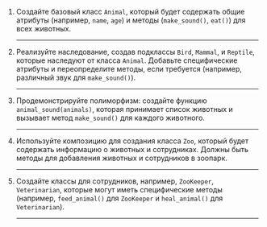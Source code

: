 1. Создайте базовый класс `Animal`, который будет содержать общие атрибуты (например, `name`, `age`) и методы (`make_sound()`, `eat()`) для всех животных. <br> <hr> 

2. Реализуйте наследование, создав подклассы `Bird`, `Mammal`, и `Reptile`, которые наследуют от класса `Animal`. Добавьте специфические атрибуты и переопределите методы, если требуется (например, различный звук для `make_sound()`). <br> <hr> 

3. Продемонстрируйте полиморфизм: создайте функцию `animal_sound(animals)`, которая принимает список животных и вызывает метод `make_sound()` для каждого животного. <br> <hr> 

4. Используйте композицию для создания класса `Zoo`, который будет содержать информацию о животных и сотрудниках. Должны быть методы для добавления животных и сотрудников в зоопарк. <br> <hr> 

5. Создайте классы для сотрудников, например, `ZooKeeper`, `Veterinarian`, которые могут иметь специфические методы (например, `feed_animal()` для `ZooKeeper` и `heal_animal()` для `Veterinarian`). <br> <hr> 
